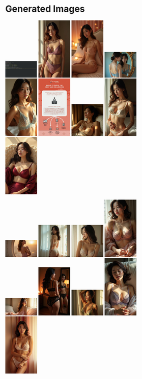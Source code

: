 # Generated Images



<img src="2025_07_16_01.webp" width="100"/> <img src="2025_07_16_02.webp" width="100"/> <img src="2025_07_16_03.webp" width="100"/> <img src="2025_07_16_04.webp" width="100"/> <img src="2025_07_16_05.webp" width="100"/> <img src="2025_07_16_06.webp" width="100"/> <img src="2025_07_16_07.webp" width="100"/> <img src="2025_07_16_08.webp" width="100"/> <img src="2025_07_16_09.webp" width="100"/>

<img src="2025_07_16_10.webp" width="100"/> <img src="2025_07_16_11.webp" width="100"/> <img src="2025_07_16_12.webp" width="100"/> <img src="2025_07_16_13.webp" width="100"/> <img src="2025_07_16_14.webp" width="100"/> <img src="2025_07_16_15.webp" width="100"/> <img src="2025_07_16_16.webp" width="100"/> <img src="2025_07_16_17.webp" width="100"/> <img src="2025_07_16_18.webp" width="100"/>